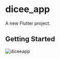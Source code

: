 # dicee_app

A new Flutter project.

## Getting Started

![diceeapp](https://user-images.githubusercontent.com/39481290/116371603-739a8d00-a7c0-11eb-9c6f-ec5b626ee01e.gif)
